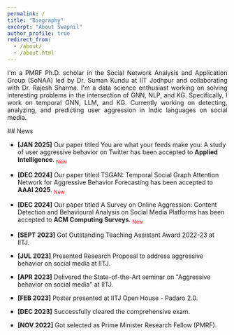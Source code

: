 ```yaml
---
permalink: /
title: "Biography"
excerpt: "About Swapnil"
author_profile: true
redirect_from: 
  - /about/
  - /about.html
---
```


<p align="justify">I'm a PMRF Ph.D. scholar in the Social Network Analysis and Application Group (SoNAA) led by <a style="text-decoration: none;" href="https://sumankundu.info/" target="_blank">Dr. Suman Kundu</a> at IIT Jodhpur and collaborating with <a style="text-decoration: none;" href="https://rajeshsharma.cs.ut.ee/" target="_blank">Dr. Rajesh Sharma</a>. I'm a data science enthusiast working on solving interesting problems in the intersection of GNN, NLP, and KG. Specifically, I work on temporal GNN, LLM, and KG. Currently working on detecting, analyzing, and predicting user aggression in Indic languages on social media.</p>


<div class="news-scroll" markdown="1">
## News
<ul style="list-style-type: square;">
<li>
<p><strong>[JAN 2025]</strong> Our paper titled <a style="text-decoration: none;" href="https://link.springer.com/article/10.1007/s10489-025-06286-8" target="_blank">You are what your feeds make you: A study of user aggressive behavior on Twitter</a> has been accepted to <strong>Applied Intelligence</strong>. <span style="color: red;"><sub>New</sub></span></p>
</li>
<li>
<p><strong>[DEC 2024]</strong> Our paper titled <a style="text-decoration: none;" href="https://doi.org/10.1609/aaai.v39i27.35045" target="_blank">TSGAN: Temporal Social Graph Attention Network for Aggressive Behavior Forecasting</a> has been accepted to <strong>AAAI 2025</strong>. <span style="color: red;"><sub>New</sub></span></p>
</li>
<li>
<p><strong>[DEC 2024]</strong> Our paper titled <a style="text-decoration: none;" href="https://dl.acm.org/doi/abs/10.1145/3711125" target="_blank">A Survey on Online Aggression: Content Detection and Behavioural Analysis on Social Media Platforms</a> has been accepted to <strong>ACM Computing Surveys</strong>. <span style="color: red;"><sub>New</sub></span></p>
</li>
<li>
<p><strong>[SEPT 2023]</strong> Got Outstanding Teaching Assistant Award 2022-23 at IITJ. </p>
</li>
<li>
<p><strong>[JUL 2023]</strong> Presented Research Proposal to address aggressive behavior on social media at IITJ. </p>
</li>
<li>
<p><strong>[APR 2023]</strong> Delivered the State-of-the-Art seminar on "Aggressive behavior on social media" at IITJ. </p>
</li>
<li>
<p><strong>[FEB 2023]</strong> Poster presented at IITJ Open House - Padaro 2.0. </p>
</li>
<li>
<p><strong>[DEC 2023]</strong> Successfully cleared the comprehensive exam.</p>
</li>
<li>
<p><strong>[NOV 2022]</strong> Got selected as Prime Minister Research Fellow (PMRF). </p>
</li>
</ul>
</div>
